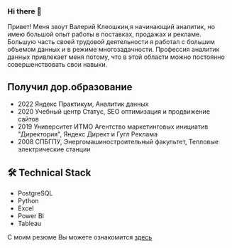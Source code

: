 ### Hi there 👋

Привет! Меня звоут Валерий Клеошкин,я начинающий аналитик, но имею большой опыт работы в поставках, продажах и рекламе. Большую часть своей трудовой деятельности я работал с большим объемом данных и в режиме многозадачности. Профессия аналитик данных привлекает меня потому, что в этой области можно постоянно совершенствовать свои навыки.

## Получил дор.образование
*   2022 Яндекс Практикум, Аналитик данных
*   2020 Учебный центр Статус, SEO оптимизация и продвижение сайтов
*   2019 Университет ИТМО Агентство маркетинговых инициатив "Директория", Яндекс Директ и Гугл Реклама
*   2008 СПБГПУ, Энергомашиностроительный факультет, Тепловые электрические станции


## 🛠 Technical Stack
*  PostgreSQL
*  Python
*  Excel
*  Power BI
*  Tableau

С моим резюме Вы можете ознакомится [здесь](https://spb.hh.ru/resume/456b057cff0997a4bc0039ed1f67706931766b)
